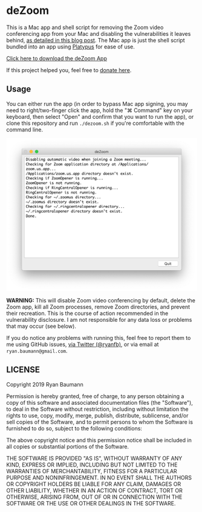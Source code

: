 # deZoom

This is a Mac app and shell script for removing the Zoom video conferencing app from your Mac and disabling the vulnerabilities it leaves behind, [as detailed in this blog post](https://medium.com/@jonathan.leitschuh/zoom-zero-day-4-million-webcams-maybe-an-rce-just-get-them-to-visit-your-website-ac75c83f4ef5). The Mac app is just the shell script bundled into an app using [Platypus](https://sveinbjorn.org/platypus) for ease of use.

[Click here to download the deZoom App](https://github.com/ryanfb/deZoom/releases/download/v1.0/deZoom.zip)

If this project helped you, feel free to [donate here](https://ryanfb.github.io/etc/tip-jar).

## Usage

You can either run the app (in order to bypass Mac app signing, you may need to right/two-finger click the app, hold the "⌘ Command" key on your keyboard, then select "Open" and confirm that you want to run the app), or clone this repository and run `./dezoom.sh` if you're comfortable with the command line.

![A screenshot of the deZoom app running](screenshot.png?raw=true "A screenshot of the deZoom app running")

**WARNING:** This will disable Zoom video conferencing by default, delete the Zoom app, kill all Zoom processes, remove Zoom directories, and prevent their recreation. This is the course of action recommended in the vulnerability disclosure. I am not responsible for any data loss or problems that may occur (see below).

If you do notice any problems with running this, feel free to report them to me using GitHub issues, [via Twitter (@ryanfb)](https://twitter.com/ryanfb), or via email at `ryan.baumann@gmail.com`.

## LICENSE

Copyright 2019 Ryan Baumann

Permission is hereby granted, free of charge, to any person obtaining a copy of this software and associated documentation files (the "Software"), to deal in the Software without restriction, including without limitation the rights to use, copy, modify, merge, publish, distribute, sublicense, and/or sell copies of the Software, and to permit persons to whom the Software is furnished to do so, subject to the following conditions:

The above copyright notice and this permission notice shall be included in all copies or substantial portions of the Software.

THE SOFTWARE IS PROVIDED "AS IS", WITHOUT WARRANTY OF ANY KIND, EXPRESS OR IMPLIED, INCLUDING BUT NOT LIMITED TO THE WARRANTIES OF MERCHANTABILITY, FITNESS FOR A PARTICULAR PURPOSE AND NONINFRINGEMENT. IN NO EVENT SHALL THE AUTHORS OR COPYRIGHT HOLDERS BE LIABLE FOR ANY CLAIM, DAMAGES OR OTHER LIABILITY, WHETHER IN AN ACTION OF CONTRACT, TORT OR OTHERWISE, ARISING FROM, OUT OF OR IN CONNECTION WITH THE SOFTWARE OR THE USE OR OTHER DEALINGS IN THE SOFTWARE.
